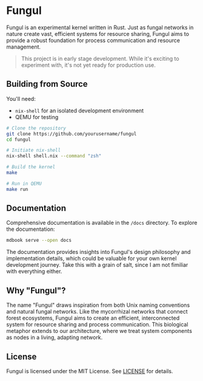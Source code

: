 # Fungul

Fungul is an experimental kernel written in Rust. Just as fungal networks in nature create vast, efficient systems for resource sharing, Fungul aims to provide a robust foundation for process communication and resource management.

> This project is in early stage development. While it's exciting to experiment with, it's not yet ready for production use.

## Building from Source

You'll need:
- `nix-shell` for an isolated development environment
- QEMU for testing

```bash
# Clone the repository
git clone https://github.com/yourusername/fungul
cd fungul

# Initiate nix-shell
nix-shell shell.nix --command "zsh"

# Build the kernel
make

# Run in QEMU
make run
```

## Documentation

Comprehensive documentation is available in the `/docs` directory. To explore the documentation:

```bash
mdbook serve --open docs
```

The documentation provides insights into Fungul's design philosophy and implementation details, which could be valuable for your own kernel development journey. Take this with a grain of salt, since I am not fimiliar with everything either.

## Why "Fungul"?

The name "Fungul" draws inspiration from both Unix naming conventions and natural fungal networks. Like the mycorrhizal networks that connect forest ecosystems, Fungul aims to create an efficient, interconnected system for resource sharing and process communication. This biological metaphor extends to our architecture, where we treat system components as nodes in a living, adapting network.

## License

Fungul is licensed under the MIT License. See [LICENSE](LICENSE) for details.

